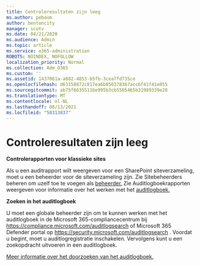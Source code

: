 ```yaml
---
title: Controleresultaten zijn leeg
ms.author: pebaum
author: bentoncity
manager: scotv
ms.date: 04/21/2020
ms.audience: Admin
ms.topic: article
ms.service: o365-administration
ROBOTS: NOINDEX, NOFOLLOW
localization_priority: Normal
ms.collection: Adm_O365
ms.custom: ''
ms.assetid: 1437061a-a602-4853-b5fb-3cea7fd735ce
ms.openlocfilehash: d63158872c817ea6b856378367acc6f41f41e055
ms.sourcegitcommit: ab75f66355116e995b3cb5505465b31989339e28
ms.translationtype: MT
ms.contentlocale: nl-NL
ms.lasthandoff: 08/13/2021
ms.locfileid: "58313837"
---
```

# <a name="auditing-results-are-blank"></a>Controleresultaten zijn leeg

**Controlerapporten voor klassieke sites**
  
Als u een auditrapport wilt weergeven voor een SharePoint siteverzameling, moet u een beheerder voor de siteverzameling zijn. Zie Sitebeheerders beheren om uzelf toe te voegen als [beheerder.](https://docs.microsoft.com/sharepoint/manage-site-collection-administrators) Zie Auditlogboekrapporten weergeven voor informatie over het werken met het [auditlogboek.](https://support.microsoft.com/office/view-audit-log-reports-b37c5869-1b47-4a82-a30d-ea20070fe527)
  
**Zoeken in het auditlogboek**
  
U moet een globale beheerder zijn om te kunnen werken met het auditlogboek in de Microsoft 365-compliancecentrum bij <https://compliance.microsoft.com/auditlogsearch> of Microsoft 365 Defender portal op <https://security.microsoft.com/auditlogsearch> . Voordat u begint, moet u auditlogregistratie inschakelen. Vervolgens kunt u een zoekopdracht uitvoeren in een auditlogboek.
  
[Meer informatie over het doorzoeken van het auditlogboek.](https://docs.microsoft.com/microsoft-365/compliance/search-the-audit-log-in-security-and-compliance#search-the-audit-log)
